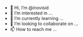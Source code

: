 - 👋 Hi, I’m @inovisid
- 👀 I’m interested in ...
- 🌱 I’m currently learning ...
- 💞️ I’m looking to collaborate on ...
- 📫 How to reach me ...

<!---
inovisid/inovisid is a ✨ special ✨ repository because its `README.md` (this file) appears on your GitHub profile.
You can click the Preview link to take a look at your changes.
--->
